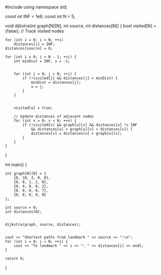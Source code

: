 #include <iostream>
using namespace std;

const int INF = 1e9; 
const int N = 5;     

void dijkstra(int graph[N][N], int source, int distances[N]) {
    bool visited[N] = {false}; // Track visited nodes

    
    for (int i = 0; i < N; ++i)
        distances[i] = INF;
    distances[source] = 0;

    for (int i = 0; i < N - 1; ++i) {
        int minDist = INF, u = -1;

        
        for (int j = 0; j < N; ++j) {
            if (!visited[j] && distances[j] < minDist) {
                minDist = distances[j];
                u = j;
            }
        }

      
        visited[u] = true;

        // Update distances of adjacent nodes
        for (int v = 0; v < N; ++v) {
            if (!visited[v] && graph[u][v] && distances[u] != INF
                && distances[u] + graph[u][v] < distances[v]) {
                distances[v] = distances[u] + graph[u][v];
            }
        }
    }
}

int main() {
    
    int graph[N][N] = {
        {0, 10, 3, 0, 0},
        {0, 0, 1, 2, 0},
        {0, 4, 0, 8, 2},
        {0, 0, 0, 0, 7},
        {0, 0, 0, 9, 0}
    };

    int source = 0;       
    int distances[N];      

    
    dijkstra(graph, source, distances);

    
    cout << "Shortest paths from landmark " << source << ":\n";
    for (int i = 0; i < N; ++i) {
        cout << "To landmark " << i << ": " << distances[i] << endl;
    }

    return 0;
}
